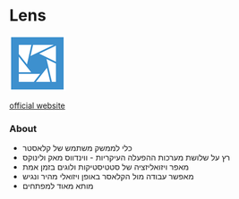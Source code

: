 # Lens
![lens](../images/lens.png)

[official website](https://k8slens.dev/)

### About

- כלי לממשק משתמש של קלאסטר
- רץ על שלושת מערכות ההפעלה העיקריות - ווינדווס מאק ולינוקס
- מאפר ויזואליזציה של סטטיסטיקות ולוגים בזמן אמת
- מאפשר עבודה מול הקלאסר באופן ויזואלי מהיר ונגיש
- מותא מאוד למפתחים

